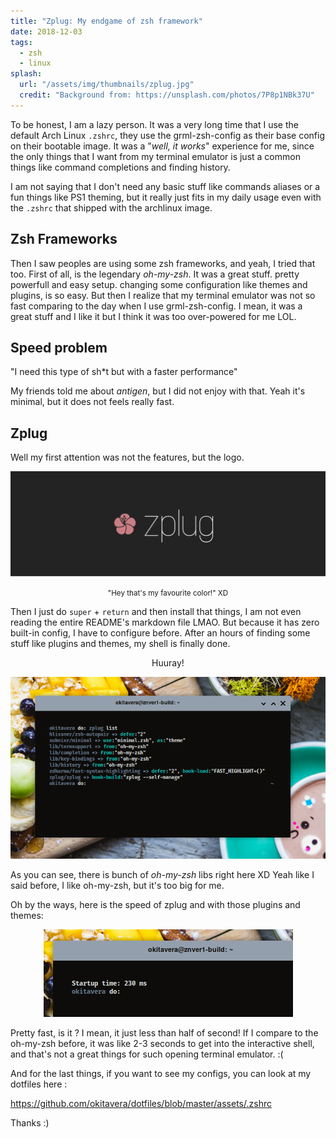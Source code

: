 ```yaml
---
title: "Zplug: My endgame of zsh framework"
date: 2018-12-03
tags:
  - zsh
  - linux
splash:
  url: "/assets/img/thumbnails/zplug.jpg"
  credit: "Background from: https://unsplash.com/photos/7P8p1NBk37U"
---
```


To be honest, I am a lazy person. It was a very long time that I use the default Arch Linux `.zshrc`, they use the grml-zsh-config as their base config on their bootable image.
It was a "_well, it works_" experience for me, since the only things that I want from my terminal emulator is just a common things like command completions and finding history.

I am not saying that I don't need any basic stuff like commands aliases or a fun things like PS1 theming, but it really just fits in my daily usage even with the `.zshrc` that shipped with the archlinux image.

## Zsh Frameworks

Then I saw peoples are using some zsh frameworks, and yeah, I tried that too.
First of all, is the legendary _oh-my-zsh_. It was a great stuff. pretty powerfull and easy setup. changing some configuration like themes and plugins, is so easy.
But then I realize that my terminal emulator was not so fast comparing to the day when I use grml-zsh-config.
I mean, it was a great stuff and I like it but I think it was too over-powered for me LOL.

## Speed problem

"I need this type of sh\*t but with a faster performance"

My friends told me about _antigen_, but I did not enjoy with that.
Yeah it's minimal, but it does not feels really fast.

## Zplug

Well my first attention was not the features, but the logo.

![zplug logo](https://raw.githubusercontent.com/b4b4r07/screenshots/master/zplug/logo.png)

<center><small>"Hey that's my favourite color!" XD</small></center>

Then I just do `super` + `return` and then install that things, I am not even reading the entire README's markdown file LMAO.
But because it has zero built-in config, I have to configure before.
After an hours of finding some stuff like plugins and themes, my shell is finally done.

<center>Huuray!</center>

<center>

![zplug on my terminal emulator](/assets/img/articles/zplug-on-terminal-emulator.png)

</center>

As you can see, there is bunch of _oh-my-zsh_ libs right here XD
Yeah like I said before, I like oh-my-zsh, but it's too big for me.

Oh by the ways, here is the speed of zplug and with those plugins and themes:

<center>

![zplug on my terminal emulator - speed](/assets/img/articles/zplug-on-terminal-emulator-speed.png)

</center>

Pretty fast, is it ? I mean, it just less than half of second! If I compare to the oh-my-zsh before, it was like 2-3 seconds to get into the interactive shell, and that's not a great things for such opening terminal emulator. :(

And for the last things, if you want to see my configs, you can look at my dotfiles here :

https://github.com/okitavera/dotfiles/blob/master/assets/.zshrc

Thanks :)
